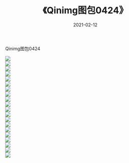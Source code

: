 ﻿---
layout: post
title:  《Qinimg图包0424》
date:   2021-02-12
img: http://imgx.orgx.ga/Qinimg图包/Qinimg图包0424/000.jpg
categories: [美女, 清纯, 唯美]
---

Qinimg图包0424

 ![](http://imgx.orgx.ga/Qinimg图包/Qinimg图包0424/001.jpg) <br>![](http://imgx.orgx.ga/Qinimg图包/Qinimg图包0424/002.jpg) <br>![](http://imgx.orgx.ga/Qinimg图包/Qinimg图包0424/003.jpg) <br>![](http://imgx.orgx.ga/Qinimg图包/Qinimg图包0424/004.jpg) <br>![](http://imgx.orgx.ga/Qinimg图包/Qinimg图包0424/005.jpg) <br>![](http://imgx.orgx.ga/Qinimg图包/Qinimg图包0424/006.jpg) <br>![](http://imgx.orgx.ga/Qinimg图包/Qinimg图包0424/007.jpg) <br>![](http://imgx.orgx.ga/Qinimg图包/Qinimg图包0424/008.jpg) <br>![](http://imgx.orgx.ga/Qinimg图包/Qinimg图包0424/009.jpg) <br>![](http://imgx.orgx.ga/Qinimg图包/Qinimg图包0424/010.jpg) <br>![](http://imgx.orgx.ga/Qinimg图包/Qinimg图包0424/011.jpg) <br>![](http://imgx.orgx.ga/Qinimg图包/Qinimg图包0424/012.jpg) <br>![](http://imgx.orgx.ga/Qinimg图包/Qinimg图包0424/013.jpg) <br>![](http://imgx.orgx.ga/Qinimg图包/Qinimg图包0424/014.jpg) <br>![](http://imgx.orgx.ga/Qinimg图包/Qinimg图包0424/015.jpg) <br>![](http://imgx.orgx.ga/Qinimg图包/Qinimg图包0424/016.jpg) <br>![](http://imgx.orgx.ga/Qinimg图包/Qinimg图包0424/017.jpg) <br>![](http://imgx.orgx.ga/Qinimg图包/Qinimg图包0424/018.jpg) <br>![](http://imgx.orgx.ga/Qinimg图包/Qinimg图包0424/019.jpg) <br>![](http://imgx.orgx.ga/Qinimg图包/Qinimg图包0424/020.jpg) <br>